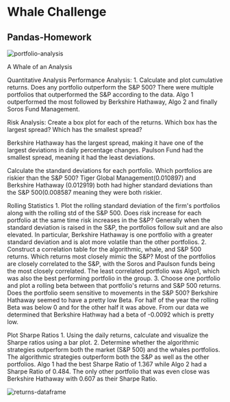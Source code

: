 # Whale Challenge
## Pandas-Homework

![portfolio-analysis](https://user-images.githubusercontent.com/89318890/165779168-e675bcc0-806a-4cc8-bc35-54197f7b2ebf.png)


A Whale of an Analysis

Quantitative Analysis Performance Analysis: 1. Calculate and plot cumulative returns. Does any portfolio outperform the S&P 500? There were multiple portfolios that outperformed the S&P according to the data. Algo 1 outperformed the most followed by Berkshire Hathaway, Algo 2 and finally Soros Fund Management.

Risk Analysis: Create a box plot for each of the returns. Which box has the largest spread? Which has the smallest spread?

Berkshire Hathaway has the largest spread, making it have one of the largest deviations in daily percentage changes. Paulson Fund had the smallest spread, meaning it had the least deviations.

Calculate the standard deviations for each portfolio. Which portfolios are riskier than the S&P 500? Tiger Global Management(0.010897) and Berkshire Hathaway (0.012919) both had higher standard deviations than the S&P 500(0.008587 meaning they were both riskier.

Rolling Statistics 1. Plot the rolling standard deviation of the firm's portfolios along with the rolling std of the S&P 500. Does risk increase for each portfolio at the same time risk increases in the S&P? Generally when the standard deviation is raised in the S&P, the portfolios follow suit and are also elevated. In particular, Berkshire Hathaway is one portfolio with a greater standard deviation and is alot more volatile than the other portfolios. 2. Construct a correlation table for the algorithmic, whale, and S&P 500 returns. Which returns most closely mimic the S&P? Most of the portfolios are closely correlated to the S&P, with the Soros and Paulson funds being the most closely correlated. The least correlated portfolio was Algo1, which was also the best performing portfolio in the group. 3. Choose one portfolio and plot a rolling beta between that portfolio's returns and S&P 500 returns. Does the portfolio seem sensitive to movements in the S&P 500? Berkshire Hathaway seemed to have a pretty low Beta. For half of the year the rolling Beta was below 0 and for the other half it was above. From our data we determined that Berkshire Hathway had a beta of -0.0092 which is pretty low.

Plot Sharpe Ratios 1. Using the daily returns, calculate and visualize the Sharpe ratios using a bar plot. 2. Determine whether the algorithmic strategies outperform both the market (S&P 500) and the whales portfolios. The algorithmic strategies outperform both the S&P as well as the other portfolios. Algo 1 had the best Sharpe Ratio of 1.367 while Algo 2 had a Sharpe Ratio of 0.484. The only other portfolio that was even close was Berkshire Hathaway with 0.607 as their Sharpe Ratio.

![returns-dataframe](https://user-images.githubusercontent.com/89318890/165779201-2e6a9775-4661-4549-8058-2996ca4d982a.png)

